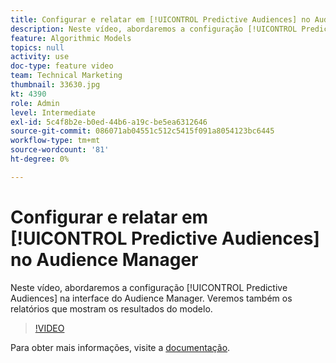 ```yaml
---
title: Configurar e relatar em [!UICONTROL Predictive Audiences] no Audience Manager
description: Neste vídeo, abordaremos a configuração [!UICONTROL Predictive Audiences] na interface do Audience Manager. Veremos também os relatórios que mostram os resultados do modelo.
feature: Algorithmic Models
topics: null
activity: use
doc-type: feature video
team: Technical Marketing
thumbnail: 33630.jpg
kt: 4390
role: Admin
level: Intermediate
exl-id: 5c4f8b2e-b0ed-44b6-a19c-be5ea6312646
source-git-commit: 086071ab04551c512c5415f091a8054123bc6445
workflow-type: tm+mt
source-wordcount: '81'
ht-degree: 0%

---
```


# Configurar e relatar em [!UICONTROL Predictive Audiences] no Audience Manager

Neste vídeo, abordaremos a configuração [!UICONTROL Predictive Audiences] na interface do Audience Manager. Veremos também os relatórios que mostram os resultados do modelo.

>[!VIDEO](https://video.tv.adobe.com/v/33630/?quality=12)

Para obter mais informações, visite a [documentação](https://experienceleague.adobe.com/docs/audience-manager/user-guide/features/algorithmic-models/predictive-audiences/predictive-audiences.html).
